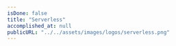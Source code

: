 ```yaml
---
isDone: false
title: "Serverless"
accomplished_at: null
publicURL: "../../assets/images/logos/serverless.png"
---
```

